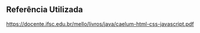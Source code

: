 ## Referência Utilizada
https://docente.ifsc.edu.br/mello/livros/java/caelum-html-css-javascript.pdf
